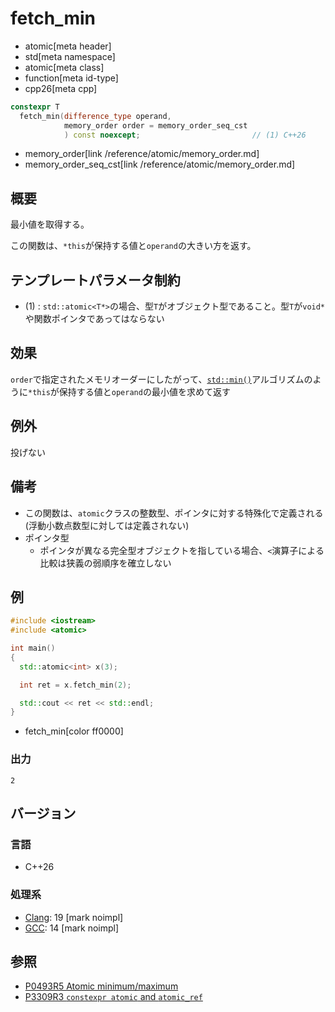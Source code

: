 # fetch_min
* atomic[meta header]
* std[meta namespace]
* atomic[meta class]
* function[meta id-type]
* cpp26[meta cpp]

```cpp
constexpr T
  fetch_min(difference_type operand,
            memory_order order = memory_order_seq_cst
            ) const noexcept;                         // (1) C++26
```
* memory_order[link /reference/atomic/memory_order.md]
* memory_order_seq_cst[link /reference/atomic/memory_order.md]

## 概要
最小値を取得する。

この関数は、`*this`が保持する値と`operand`の大きい方を返す。


## テンプレートパラメータ制約
- (1) : `std::atomic<T*>`の場合、型`T`がオブジェクト型であること。型`T`が`void*`や関数ポインタであってはならない


## 効果
`order`で指定されたメモリオーダーにしたがって、[`std::min()`](/reference/algorithm/min.md)アルゴリズムのように`*this`が保持する値と`operand`の最小値を求めて返す


## 例外
投げない


## 備考
- この関数は、`atomic`クラスの整数型、ポインタに対する特殊化で定義される (浮動小数点数型に対しては定義されない)
- ポインタ型
    - ポインタが異なる完全型オブジェクトを指している場合、`<`演算子による比較は狭義の弱順序を確立しない


## 例
```cpp example
#include <iostream>
#include <atomic>

int main()
{
  std::atomic<int> x(3);

  int ret = x.fetch_min(2);

  std::cout << ret << std::endl;
}
```
* fetch_min[color ff0000]


### 出力
```
2
```

## バージョン
### 言語
- C++26

### 処理系
- [Clang](/implementation.md#clang): 19 [mark noimpl]
- [GCC](/implementation.md#gcc): 14 [mark noimpl]


## 参照
- [P0493R5 Atomic minimum/maximum](https://open-std.org/jtc1/sc22/wg21/docs/papers/2024/p0493r5.pdf)
- [P3309R3 `constexpr atomic` and `atomic_ref`](https://open-std.org/jtc1/sc22/wg21/docs/papers/2024/p3309r3.html)
